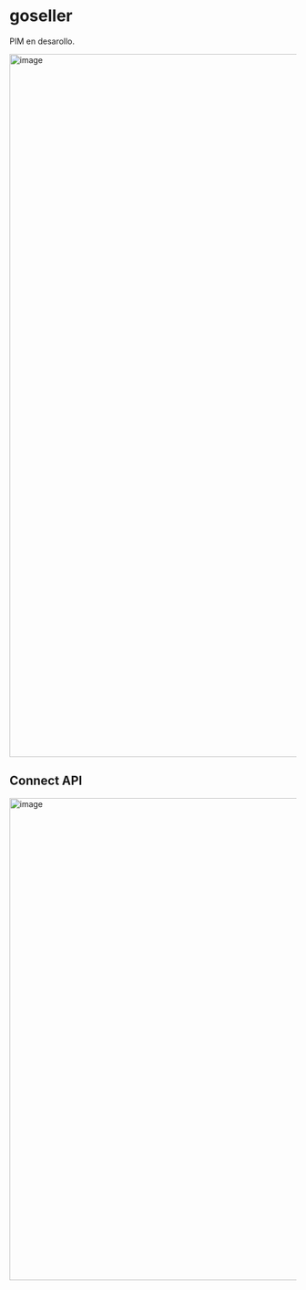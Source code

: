 # goseller

PIM en desarollo.

<img width="1232" alt="image" src="https://github.com/user-attachments/assets/2633af58-c809-4d75-b7f8-de213a94aac7" />

## Connect API

<img width="845" alt="image" src="https://github.com/user-attachments/assets/bd0bcab9-d12a-4220-9945-aa558eade0a7" />

